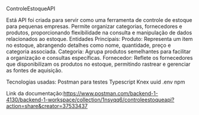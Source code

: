 ControleEstoqueAPI 

Está API foi criada para servir como uma ferramenta de controle de estoque para pequenas empresas. Permite organizar categorias, fornecedores e produtos, proporcionando flexibilidade na consulta e manipulação de dados relacionados ao estoque.
Entidades Principais:
Produto: Representa um item no estoque, abrangendo detalhes como nome, quantidade, preço e categoria associada.
Categoria: Agrupa produtos semelhantes para facilitar a organização e consultas específicas.
Fornecedor: Reflete os fornecedores que disponibilizam os produtos no estoque, permitindo rastrear e gerenciar as fontes de aquisição.

Tecnologias usadas:
Postman para testes
Typescript
Knex
uuid
.env
npm

Link da documentação:https://www.postman.com/backend-1-4130/backend-1-workspace/collection/1nsyqq6/controleestoqueapi?action=share&creator=37533437
